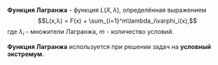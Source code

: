 **Функция Лагранжа** - функция $L(X,\lambda)$, определённая выражением $$L(x,λ) = F(x) + \sum_{i=1}^m\lambda_i\varphi_i(x),$$где $λ_i$ - множители Лагранжа, $m$ - количество условий.

**Функция Лагранжа** используется при решении задач на **условный экстремум**.